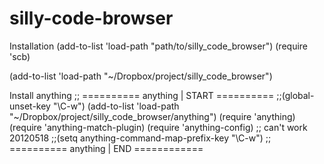 silly-code-browser
==================

Installation
(add-to-list 'load-path "path/to/silly_code_browser")
(require 'scb)

(add-to-list 'load-path "~/Dropbox/project/silly_code_browser")

Install anything
;; ========== anything | START ========== 
;;(global-unset-key "\C-w")
(add-to-list 'load-path "~/Dropbox/project/silly_code_browser/anything")
(require 'anything)
(require 'anything-match-plugin)
(require 'anything-config) ;; can't work 20120518
;;(setq anything-command-map-prefix-key "\C-w")
;; ========== anything | END ============ 

